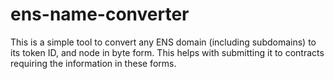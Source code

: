 # ens-name-converter
This is a simple tool to convert any ENS domain (including subdomains) to its token ID, and node in byte form. This helps with submitting it to contracts requiring the information in these forms.
